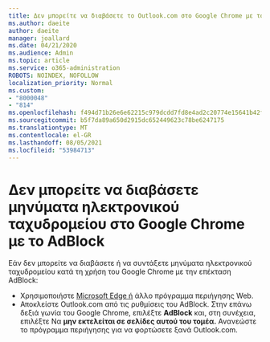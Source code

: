 ```yaml
---
title: Δεν μπορείτε να διαβάσετε το Outlook.com στο Google Chrome με το AdBlock
ms.author: daeite
author: daeite
manager: joallard
ms.date: 04/21/2020
ms.audience: Admin
ms.topic: article
ms.service: o365-administration
ROBOTS: NOINDEX, NOFOLLOW
localization_priority: Normal
ms.custom:
- "8000048"
- "814"
ms.openlocfilehash: f494d71b26e6e62215c979dcdd7fd8e4ad2c20774e15641b42f1f6208eaa2922
ms.sourcegitcommit: b5f7da89a650d2915dc652449623c78be6247175
ms.translationtype: MT
ms.contentlocale: el-GR
ms.lasthandoff: 08/05/2021
ms.locfileid: "53984713"
---
```

# <a name="cant-read-email-in-google-chrome-with-adblock"></a>Δεν μπορείτε να διαβάσετε μηνύματα ηλεκτρονικού ταχυδρομείου στο Google Chrome με το AdBlock

Εάν δεν μπορείτε να διαβάσετε ή να συντάξετε μηνύματα ηλεκτρονικού ταχυδρομείου κατά τη χρήση του Google Chrome με την επέκταση AdBlock:

- Χρησιμοποιήστε [Microsoft Edge ή](https://go.microsoft.com/fwlink/p/?linkid=2001503&amp;clcid=0x409) άλλο πρόγραμμα περιήγησης Web.
- Αποκλείστε Outlook.com από τις ρυθμίσεις του AdBlock. Στην επάνω δεξιά γωνία του Google Chrome, επιλέξτε **AdBlock** και, στη συνέχεια, επιλέξτε Να **μην εκτελείται σε σελίδες αυτού του τομέα.** Ανανεώστε το πρόγραμμα περιήγησης για να φορτώσετε ξανά Outlook.com.